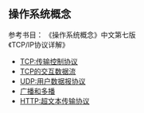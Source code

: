 ## 操作系统概念

参考书目：
《操作系统概念》中文第七版  
《TCP/IP协议详解》  

  * [TCP:传输控制协议](tcp1.md)
  * [TCP的交互数据流](tcp2.md)
  * [UDP:用户数据报协议](udp1.md)
  * [广播和多播](tcpip12.md)
  * [HTTP:超文本传输协议](http.md)
